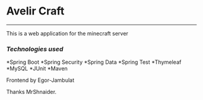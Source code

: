 # Avelir Craft
---

This is a web application for the minecraft server

### *Technologies used*
*Spring Boot
*Spring Security
*Spring Data
*Spring Test
*Thymeleaf
*MySQL
*JUnit
*Maven

Frontend by Egor-Jambulat

Thanks MrShnaider.
